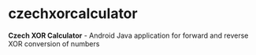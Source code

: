 # czechxorcalculator
<b>Czech XOR Calculator</b> - Android Java application for forward and reverse XOR conversion of numbers<br>
